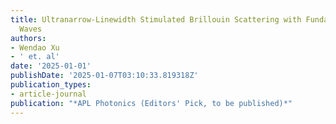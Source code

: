 ```yaml
---
title: Ultranarrow-Linewidth Stimulated Brillouin Scattering with Fundamental Acoustic
  Waves
authors:
- Wendao Xu
- ' et. al'
date: '2025-01-01'
publishDate: '2025-01-07T03:10:33.819318Z'
publication_types:
- article-journal
publication: "*APL Photonics (Editors' Pick, to be published)*"
---
```

